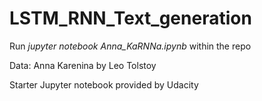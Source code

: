 # LSTM\_RNN\_Text_generation

Run *jupyter notebook Anna_KaRNNa.ipynb* within the repo 

Data: Anna Karenina by Leo Tolstoy

Starter Jupyter notebook provided by Udacity

